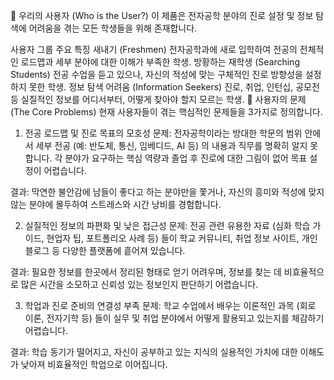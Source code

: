 🎯 우리의 사용자 (Who is the User?)
이 제품은 전자공학 분야의 진로 설정 및 정보 탐색에 어려움을 겪는 모든 학생들을 위해 존재합니다.

사용자 그룹	주요 특징
새내기 (Freshmen)	전자공학과에 새로 입학하여 전공의 전체적인 로드맵과 세부 분야에 대한 이해가 부족한 학생.
방황하는 재학생 (Searching Students)	전공 수업을 듣고 있으나, 자신의 적성에 맞는 구체적인 진로 방향성을 설정하지 못한 학생.
정보 탐색 어려움 (Information Seekers)	진로, 취업, 인턴십, 공모전 등 실질적인 정보를 어디서부터, 어떻게 찾아야 할지 모르는 학생.
🛑 사용자의 문제 (The Core Problems)
현재 사용자들이 겪는 핵심적인 문제들을 3가지로 정의합니다.

1. 전공 로드맵 및 진로 목표의 모호성
문제: 전자공학이라는 방대한 학문의 범위 안에서 세부 전공 (예: 반도체, 통신, 임베디드, AI 등) 의 내용과 직무를 명확히 알지 못합니다. 각 분야가 요구하는 핵심 역량과 졸업 후 진로에 대한 그림이 없어 목표 설정이 어렵습니다.

결과: 막연한 불안감에 남들이 좋다고 하는 분야만을 쫓거나, 자신의 흥미와 적성에 맞지 않는 분야에 몰두하여 스트레스와 시간 낭비를 경험합니다.

2. 실질적인 정보의 파편화 및 낮은 접근성
문제: 전공 관련 유용한 자료 (심화 학습 가이드, 현업자 팁, 포트폴리오 사례 등) 들이 학교 커뮤니티, 취업 정보 사이트, 개인 블로그 등 다양한 플랫폼에 흩어져 있습니다.

결과: 필요한 정보를 한곳에서 정리된 형태로 얻기 어려우며, 정보를 찾는 데 비효율적으로 많은 시간을 소모하고 신뢰성 있는 정보인지 판단하기 어렵습니다.

3. 학업과 진로 준비의 연결성 부족
문제: 학교 수업에서 배우는 이론적인 과목 (회로 이론, 전자기학 등) 들이 실무 및 취업 분야에서 어떻게 활용되고 있는지를 체감하기 어렵습니다.

결과: 학습 동기가 떨어지고, 자신이 공부하고 있는 지식의 실용적인 가치에 대한 이해도가 낮아져 비효율적인 학업으로 이어집니다.
